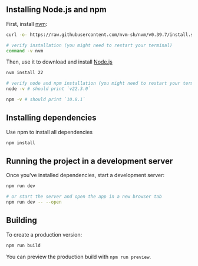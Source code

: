 ## Installing Node.js and npm

First, install [nvm](https://github.com/nvm-sh/nvm):

```bash
curl -o- https://raw.githubusercontent.com/nvm-sh/nvm/v0.39.7/install.sh | bash

# verify installation (you might need to restart your terminal)
command -v nvm
```

Then, use it to download and install [Node.js](https://nodejs.org/en/download/package-manager/current)

```bash
nvm install 22

# verify node and npm installation (you might need to restart your terminal)
node -v # should print `v22.3.0`

npm -v # should print `10.8.1`
```

## Installing dependencies

Use npm to install all dependencies

```bash
npm install
```

## Running the project in a development server

Once you've installed dependencies, start a development server:

```bash
npm run dev

# or start the server and open the app in a new browser tab
npm run dev -- --open
```

## Building

To create a production version:

```bash
npm run build
```

You can preview the production build with `npm run preview`.
